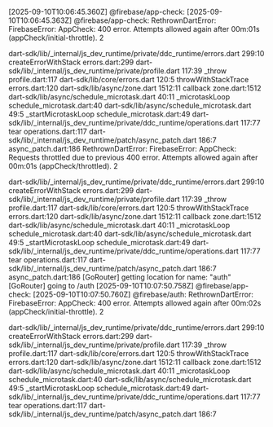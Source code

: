 [2025-09-10T10:06:45.360Z]  @firebase/app-check:
[2025-09-10T10:06:45.363Z]  @firebase/app-check:
RethrownDartError: FirebaseError: AppCheck: 400 error. Attempts allowed again after 00m:01s (appCheck/initial-throttle).
2

dart-sdk/lib/_internal/js_dev_runtime/private/ddc_runtime/errors.dart 299:10      createErrorWithStack
errors.dart:299
dart-sdk/lib/_internal/js_dev_runtime/private/profile.dart 117:39                 _throw
profile.dart:117
dart-sdk/lib/core/errors.dart 120:5                                               throwWithStackTrace
errors.dart:120
dart-sdk/lib/async/zone.dart 1512:11                                              callback
zone.dart:1512
dart-sdk/lib/async/schedule_microtask.dart 40:11                                  _microtaskLoop
schedule_microtask.dart:40
dart-sdk/lib/async/schedule_microtask.dart 49:5                                   _startMicrotaskLoop
schedule_microtask.dart:49
dart-sdk/lib/_internal/js_dev_runtime/private/ddc_runtime/operations.dart 117:77  tear
operations.dart:117
dart-sdk/lib/_internal/js_dev_runtime/patch/async_patch.dart 186:7                <fn>
async_patch.dart:186
RethrownDartError: FirebaseError: AppCheck: Requests throttled due to previous 400 error. Attempts allowed again after 00m:01s (appCheck/throttled).
2

dart-sdk/lib/_internal/js_dev_runtime/private/ddc_runtime/errors.dart 299:10      createErrorWithStack
errors.dart:299
dart-sdk/lib/_internal/js_dev_runtime/private/profile.dart 117:39                 _throw
profile.dart:117
dart-sdk/lib/core/errors.dart 120:5                                               throwWithStackTrace
errors.dart:120
dart-sdk/lib/async/zone.dart 1512:11                                              callback
zone.dart:1512
dart-sdk/lib/async/schedule_microtask.dart 40:11                                  _microtaskLoop
schedule_microtask.dart:40
dart-sdk/lib/async/schedule_microtask.dart 49:5                                   _startMicrotaskLoop
schedule_microtask.dart:49
dart-sdk/lib/_internal/js_dev_runtime/private/ddc_runtime/operations.dart 117:77  tear
operations.dart:117
dart-sdk/lib/_internal/js_dev_runtime/patch/async_patch.dart 186:7                <fn>
async_patch.dart:186
[GoRouter] getting location for name: "auth"
[GoRouter] going to /auth
[2025-09-10T10:07:50.758Z]  @firebase/app-check:
[2025-09-10T10:07:50.760Z]  @firebase/auth:
RethrownDartError: FirebaseError: AppCheck: 400 error. Attempts allowed again after 00m:02s (appCheck/initial-throttle).
2

dart-sdk/lib/_internal/js_dev_runtime/private/ddc_runtime/errors.dart 299:10      createErrorWithStack
errors.dart:299
dart-sdk/lib/_internal/js_dev_runtime/private/profile.dart 117:39                 _throw
profile.dart:117
dart-sdk/lib/core/errors.dart 120:5                                               throwWithStackTrace
errors.dart:120
dart-sdk/lib/async/zone.dart 1512:11                                              callback
zone.dart:1512
dart-sdk/lib/async/schedule_microtask.dart 40:11                                  _microtaskLoop
schedule_microtask.dart:40
dart-sdk/lib/async/schedule_microtask.dart 49:5                                   _startMicrotaskLoop
schedule_microtask.dart:49
dart-sdk/lib/_internal/js_dev_runtime/private/ddc_runtime/operations.dart 117:77  tear
operations.dart:117
dart-sdk/lib/_internal/js_dev_runtime/patch/async_patch.dart 186:7                <fn>